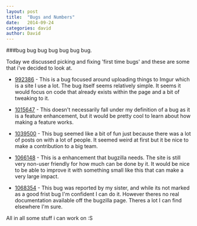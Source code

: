```yaml
---
layout: post
title:  "Bugs and Numbers"
date:   2014-09-24
categories: david
author: David
---
```


###bug bug bug bug bug bug bug.

Today we discussed picking and fixing 'first time bugs' and these are some that i've decided to look at.

* [992386](https://bugzilla.mozilla.org/show_bug.cgi?id=992386) - This is a bug focused around uploading things to Imgur which is a site I use a lot. The bug itself seems
relatively simple. It seems it would focus on code that already exists within the page and a bit of tweaking to it.

* [1015647](https://bugzilla.mozilla.org/show_bug.cgi?id=1015647) - This doesn't necessarily fall under my definition of a bug as it is a feature enhancement, but it would be pretty cool to learn about how making a feature works.

* [1039500](https://bugzilla.mozilla.org/show_bug.cgi?id=1039500) - This bug seemed like a bit of fun just because there was a lot of posts on with a lot of people. It seemed weird at first but it be nice to make a contribution to a big team.

* [1066148](https://bugzilla.mozilla.org/show_bug.cgi?id=1066148) - This is a enhancement that bugzilla needs. The site is still very non-user friendly for how much can be done by it. It would be nice to be able to improve it with something small like this that can make a very large impact.

* [1068354](https://bugzilla.mozilla.org/show_bug.cgi?id=1068354) - This bug was reported by my sister, and while its not marked as a good frist bug I'm confident I can do it. However theres no real documentation available off the bugzilla page. Theres a lot I can find elsewhere I'm sure.

All in all some stuff i can work on :S
